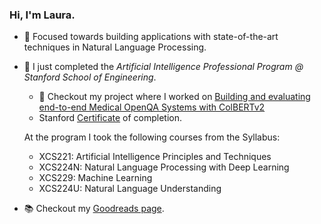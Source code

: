 ### Hi, I'm Laura.

- 🌟 Focused towards building applications with state-of-the-art techniques in Natural Language Processing. 

- 🔭 I just completed the *Artificial Intelligence Professional Program @ Stanford School of Engineering*. 
  - 💬 Checkout my project where I worked on [Building and evaluating end-to-end Medical OpenQA Systems with ColBERTv2](./project_cs224u/eval_medical_openqa_colbertv2.pdf)
  - Stanford [Certificate](https://digitalcredential.stanford.edu/check/DBC7D506CC210CD0042A7A2F879DD61C15576F14130EB500F0BA3885DB5399D0bXNWS1RMakpENnVGaDdjWmFDanpDL3J4MHdwaFZUSUxEeWJSejNCTkFIVHc1SmFK) of completion. 
  
  At the program I took the following courses from the Syllabus: 
  - XCS221: Artificial Intelligence Principles and Techniques
  - XCS224N: Natural Language Processing with Deep Learning 
  - XCS229: Machine Learning
  - XCS224U: Natural Language Understanding
  
- :books: Checkout my [Goodreads page](https://www.goodreads.com/user/show/27341677-laura-uzcategui). 

<!--
**laurauzcategui/laurauzcategui** is a ✨ _special_ ✨ repository because its `README.md` (this file) appears on your GitHub profile.

Here are some ideas to get you started:

- 🔭 I’m currently working on ...
- 🌱 I’m currently learning ...
- 👯 I’m looking to collaborate on ...
- 🤔 I’m looking for help with ...
- 💬 Ask me about ...
- 📫 How to reach me: ...
- 😄 Pronouns: ...
- ⚡ Fun fact: ...
-->
